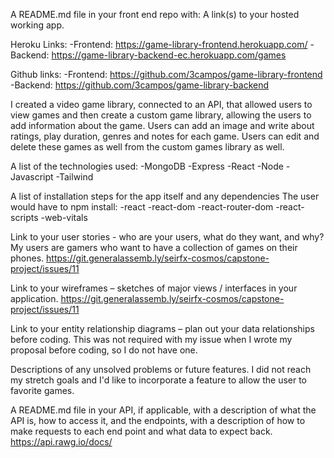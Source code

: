 
A README.md file in your front end repo with:
A link(s) to your hosted working app.

Heroku Links:
-Frontend: https://game-library-frontend.herokuapp.com/
-Backend: https://game-library-backend-ec.herokuapp.com/games

Github links:
-Frontend: https://github.com/3campos/game-library-frontend
-Backend: https://github.com/3campos/game-library-backend

I created a video game library, connected to an API, that allowed users to view games and then create a custom game library, allowing the users to add information about the game. Users can add an image and write about ratings, play duration, genres and notes for each game. Users can edit and delete these games as well from the custom games library as well.


A list of the technologies used:
-MongoDB
-Express
-React
-Node
-Javascript
-Tailwind

A list of installation steps for the app itself and any dependencies
The user would have to npm install:
-react
-react-dom
-react-router-dom
-react-scripts
-web-vitals

Link to your user stories - who are your users, what do they want, and why?
My users are gamers who want to have a collection of games on their phones.
https://git.generalassemb.ly/seirfx-cosmos/capstone-project/issues/11

Link to your wireframes – sketches of major views / interfaces in your application.
https://git.generalassemb.ly/seirfx-cosmos/capstone-project/issues/11

Link to your entity relationship diagrams – plan out your data relationships before coding.
This was not required with my issue when I wrote my proposal before coding, so I do not have one. 

Descriptions of any unsolved problems or future features.
I did not reach my stretch goals and I'd like to incorporate a feature to allow the user to favorite games.

A README.md file in your API, if applicable, with a description of what the API is, how to access it, and the endpoints, with a description of how to make requests to each end point and what data to expect back.
https://api.rawg.io/docs/